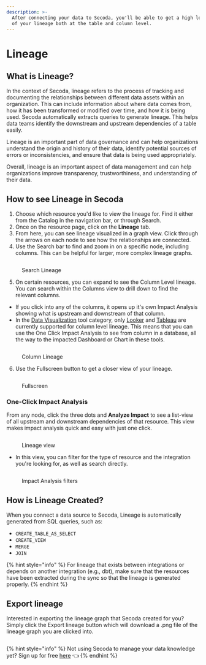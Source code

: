 ```yaml
---
description: >-
  After connecting your data to Secoda, you'll be able to get a high level view
  of your lineage both at the table and column level.
---
```


# Lineage

## What is Lineage?

In the context of Secoda, lineage refers to the process of tracking and documenting the relationships between different data assets within an organization. This can include information about where data comes from, how it has been transformed or modified over time, and how it is being used. Secoda automatically extracts queries to generate lineage. This helps data teams identify the downstream and upstream dependencies of a table easily.

Lineage is an important part of data governance and can help organizations understand the origin and history of their data, identify potential sources of errors or inconsistencies, and ensure that data is being used appropriately.

Overall, lineage is an important aspect of data management and can help organizations improve transparency, trustworthiness, and understanding of their data.

## **How to see Lineage in Secoda** <a href="#h_3a4bfd6458" id="h_3a4bfd6458"></a>

1. Choose which resource you'd like to view the lineage for. Find it either from the Catalog in the navigation bar, or through Search.
2. Once on the resource page, click on the **Lineage** tab.
3. From here, you can see lineage visualized in a graph view. Click through the arrows on each node to see how the relationships are connected.
4. Use the Search bar to find and zoom in on a specific node, including columns. This can be helpful for larger, more complex lineage graphs.

<figure><img src="https://secoda-public-media-assets.s3.amazonaws.com/b67f4450-2276-4560-bf24-3b096e069180.png" alt=""><figcaption><p>Search Lineage</p></figcaption></figure>

5. On certain resources, you can expand to see the Column Level lineage. You can search within the Columns view to drill down to find the relevant columns.

* If you click into any of the columns, it opens up it's own Impact Analysis showing what is upstream and downstream of that column.
* In the [Data Visualization](../integrations/data-visualization-tools/) tool category, only [Looker](../integrations/data-visualization-tools/looker-integration/) and [Tableau](../integrations/data-visualization-tools/tableau-integration/) are currently supported for column level lineage. This means that you can use the One Click Impact Analysis to see from column in a database, all the way to the impacted Dashboard or Chart in these tools.

<figure><img src="https://secoda-public-media-assets.s3.amazonaws.com/d6635a6d-cff8-40dd-b294-28a70260262e.png" alt=""><figcaption><p>Column Lineage</p></figcaption></figure>

6. Use the Fullscreen button to get a closer view of your lineage.

<figure><img src="https://secoda-public-media-assets.s3.amazonaws.com/898abb15-b9bb-4ed9-97a7-e46f5e572f57.gif" alt=""><figcaption><p>Fullscreen</p></figcaption></figure>

### **One-Click Impact Analysis**

From any node, click the three dots and **Analyze Impact** to see a list-view of all upstream and downstream dependencies of that resource. This view makes impact analysis quick and easy with just one click.

<figure><img src="https://secoda-public-media-assets.s3.amazonaws.com/d2fdb475-925b-452e-b95f-37f4bc36691b.png" alt=""><figcaption><p>Lineage view</p></figcaption></figure>

* In this view, you can filter for the type of resource and the integration you're looking for, as well as search directly.

<figure><img src="https://secoda-public-media-assets.s3.amazonaws.com/13437609-1b1c-4ec9-b6a6-0418f7f9ad11.png" alt=""><figcaption><p>Impact Analysis filters</p></figcaption></figure>

## How is Lineage Created?

When you connect a data source to Secoda, Lineage is automatically generated from SQL queries, such as:

* `CREATE_TABLE_AS_SELECT`
* `CREATE_VIEW`
* `MERGE`
* `JOIN`

{% hint style="info" %}
For lineage that exists between integrations or depends on another integration (e.g., dbt), make sure that the resources have been extracted during the sync so that the lineage is generated properly.
{% endhint %}

## Export lineage

Interested in exporting the lineage graph that Secoda created for you? Simply click the Export lineage button which will download a .png file of the lineage graph you are clicked into.

<figure><img src="https://secoda-public-media-assets.s3.amazonaws.com/1f3cca89-74c6-4b44-bc9c-84c610439d83.png" alt=""><figcaption></figcaption></figure>

{% hint style="info" %}
Not using Secoda to manage your data knowledge yet? Sign up for free [here](https://app.secoda.co) 👈
{% endhint %}
